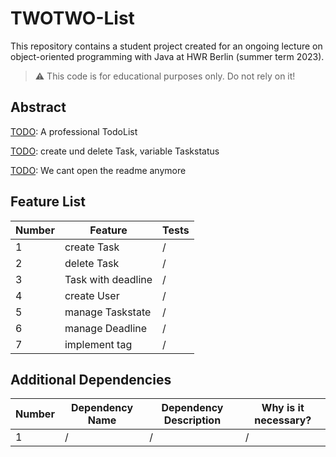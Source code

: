 # TWOTWO-List
This repository contains a student project created for an ongoing lecture on object-oriented programming with Java at HWR Berlin (summer term 2023).

> :warning: This code is for educational purposes only. Do not rely on it!

## Abstract

[TODO]: A professional TodoList

[TODO]: create und delete Task, variable Taskstatus

[TODO]: We cant open the readme anymore

## Feature List

[TODO]: # (For each feature implemented, add a row to the table!)

| Number | Feature            | Tests |
|--------|--------------------|-------|
| 1      | create Task        | /     |
| 2      | delete Task        | /     |
| 3      | Task with deadline | /     |
| 4      | create User        | /     |
| 5      | manage Taskstate   | /     |
| 6      | manage Deadline    | /     |
| 7      | implement tag      | /     |



## Additional Dependencies

[TODO]: # (For each additional dependency your project requires- Add an additional row to the table!)

| Number | Dependency Name | Dependency Description | Why is it necessary? |
|--------|-----------------|------------------------|----------------------|
| 1      | /               | /                      | /                    |
